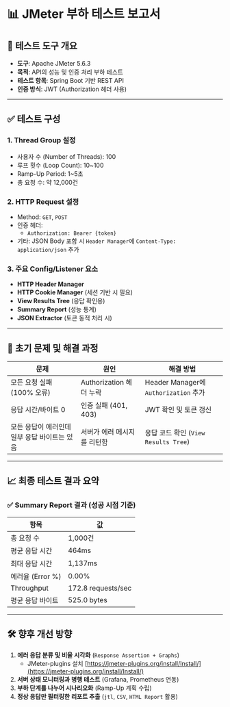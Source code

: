 # 📊 JMeter 부하 테스트 보고서

## 🧰 테스트 도구 개요

- **도구**: Apache JMeter 5.6.3
- **목적**: API의 성능 및 인증 처리 부하 테스트
- **테스트 항목**: Spring Boot 기반 REST API
- **인증 방식**: JWT (Authorization 헤더 사용)

---

## ✅ 테스트 구성

### 1. Thread Group 설정

- 사용자 수 (Number of Threads): 100
- 루프 횟수 (Loop Count): 10~100
- Ramp-Up Period: 1~5초
- 총 요청 수: 약 12,000건

### 2. HTTP Request 설정

- Method: `GET`, `POST`
- 인증 헤더:
    - `Authorization: Bearer {token}`
- 기타: JSON Body 포함 시 `Header Manager`에 `Content-Type: application/json` 추가

### 3. 주요 Config/Listener 요소

- **HTTP Header Manager**
- **HTTP Cookie Manager** (세션 기반 시 필요)
- **View Results Tree** (응답 확인용)
- **Summary Report** (성능 통계)
- **JSON Extractor** (토큰 동적 처리 시)

---

## 🚨 초기 문제 및 해결 과정

| 문제                        | 원인                  | 해결 방법                              |
|---------------------------|---------------------|------------------------------------|
| 모든 요청 실패 (100% 오류)        | Authorization 헤더 누락 | Header Manager에 `Authorization` 추가 |
| 응답 시간/바이트 0               | 인증 실패 (401, 403)    | JWT 확인 및 토큰 갱신                     |
| 모든 응답이 에러인데 일부 응답 바이트는 있음 | 서버가 에러 메시지를 리턴함     | 응답 코드 확인 (`View Results Tree`)     |

---

## 📈 최종 테스트 결과 요약

### ✅ Summary Report 결과 (성공 시점 기준)

| 항목            | 값                  |
|---------------|--------------------|
| 총 요청 수        | 1,000건             |
| 평균 응답 시간      | 464ms              |
| 최대 응답 시간      | 1,137ms            |
| 에러율 (Error %) | 0.00%              |
| Throughput    | 172.8 requests/sec |
| 평균 응답 바이트     | 525.0 bytes        |

---

## 🛠 향후 개선 방향

1. **에러 응답 분류 및 비율 시각화** (`Response Assertion + Graphs`)
    - JMeter-plugins 설치
      [https://jmeter-plugins.org/install/Install/](https://jmeter-plugins.org/install/Install/)
2. **서버 상태 모니터링과 병행 테스트** (Grafana, Prometheus 연동)
3. **부하 단계를 나누어 시나리오화** (Ramp-Up 계획 수립)
4. **정상 응답만 필터링한 리포트 추출** (`jtl`, `CSV`, `HTML Report` 활용)
